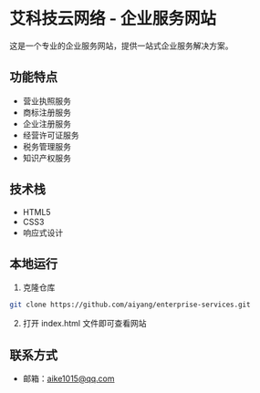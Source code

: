 # 艾科技云网络 - 企业服务网站

这是一个专业的企业服务网站，提供一站式企业服务解决方案。

## 功能特点

- 营业执照服务
- 商标注册服务
- 企业注册服务
- 经营许可证服务
- 税务管理服务
- 知识产权服务

## 技术栈

- HTML5
- CSS3
- 响应式设计

## 本地运行

1. 克隆仓库
```bash
git clone https://github.com/aiyang/enterprise-services.git
```

2. 打开 index.html 文件即可查看网站

## 联系方式

- 邮箱：aike1015@qq.com 